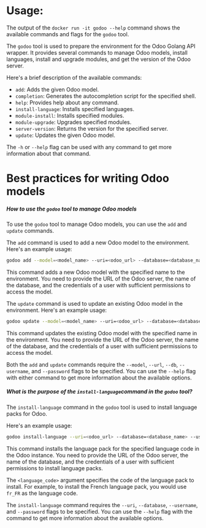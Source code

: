 # Usage: 

The output of the `docker run -it godoo --help` command shows the available commands and flags for the `godoo` tool. 

The `godoo` tool is used to prepare the environment for the Odoo Golang API wrapper. It provides several commands to manage Odoo models, install languages, install and upgrade modules, and get the version of the Odoo server.

Here's a brief description of the available commands:

- `add`: Adds the given Odoo model.
- `completion`: Generates the autocompletion script for the specified shell.
- `help`: Provides help about any command.
- `install-language`: Installs specified languages.
- `module-install`: Installs specified modules.
- `module-upgrade`: Upgrades specified modules.
- `server-version`: Returns the version for the specified server.
- `update`: Updates the given Odoo model.

The `-h` or `--help` flag can be used with any command to get more information about that command.

# Best practices for writing Odoo models

##### How to use the `godoo` tool to manage Odoo models

To use the `godoo` tool to manage Odoo models, you can use the `add` and `update` commands.

The `add` command is used to add a new Odoo model to the environment. Here's an example usage:

```bash
godoo add --model=<model_name> --uri=<odoo_url> --database=<database_name> --username=<username> --password=<password>
```

This command adds a new Odoo model with the specified name to the environment. You need to provide the URL of the Odoo server, the name of the database, and the credentials of a user with sufficient permissions to access the model.

The `update` command is used to update an existing Odoo model in the environment. Here's an example usage:

```bash
godoo update --model=<model_name> --uri=<odoo_url> --database=<database_name> --username=<username> --password=<password>
```

This command updates the existing Odoo model with the specified name in the environment. You need to provide the URL of the Odoo server, the name of the database, and the credentials of a user with sufficient permissions to access the model.

Both the `add` and `update` commands require the `--model`, `--url`, `--db`, `--username`, and `--password` flags to be specified. You can use the `--help` flag with either command to get more information about the available options.

##### What is the purpose of the `install-language`command in the `godoo` tool?

The `install-language` command in the `godoo` tool is used to install language packs for Odoo. 

Here's an example usage:

```bash
godoo install-language --uri=<odoo_url> --database=<database_name> --username=<username> --password=<password> <language_code>
```

This command installs the language pack for the specified language code in the Odoo instance. You need to provide the URL of the Odoo server, the name of the database, and the credentials of a user with sufficient permissions to install language packs.

The `<language_code>` argument specifies the code of the language pack to install. For example, to install the French language pack, you would use `fr_FR` as the language code.

The `install-language` command requires the `--uri`, `--database`, `--username`, and `--password` flags to be specified. You can use the `--help` flag with the command to get more information about the available options.